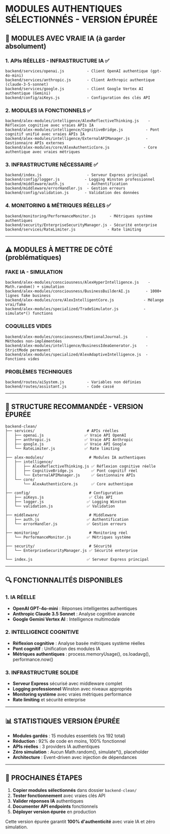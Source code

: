 # MODULES AUTHENTIQUES SÉLECTIONNÉS - VERSION ÉPURÉE

## 🎯 MODULES AVEC VRAIE IA (à garder absolument)

### 1. APIs RÉELLES - INFRASTRUCTURE IA ✅
```
backend/services/openai.js          - Client OpenAI authentique (gpt-4o-mini)
backend/services/anthropic.js       - Client Anthropic authentique (claude-3-5-sonnet)  
backend/services/google.js          - Client Google Vertex AI authentique (Gemini)
backend/config/aiKeys.js            - Configuration des clés API
```

### 2. MODULES IA FONCTIONNELS ✅
```
backend/alex-modules/intelligence/AlexReflectiveThinking.js    - Réflexion cognitive avec vraies APIs IA
backend/alex-modules/intelligence/CognitiveBridge.js          - Pont cognitif unifié avec vraies APIs IA
backend/alex-modules/intelligence/ExternalAPIManager.js       - Gestionnaire APIs externes
backend/alex-modules/core/AlexAuthenticCore.js               - Core authentique avec vraies métriques
```

### 3. INFRASTRUCTURE NÉCESSAIRE ✅
```
backend/index.js                    - Serveur Express principal
backend/config/logger.js           - Logging Winston professionnel
backend/middleware/auth.js          - Authentification
backend/middleware/errorHandler.js  - Gestion erreurs
backend/config/validation.js       - Validation des données
```

### 4. MONITORING & MÉTRIQUES RÉELLES ✅
```
backend/monitoring/PerformanceMonitor.js      - Métriques système authentiques
backend/security/EnterpriseSecurityManager.js - Sécurité enterprise
backend/services/RateLimiter.js              - Rate limiting
```

---

## ⚠️ MODULES À METTRE DE CÔTÉ (problématiques)

### FAKE IA - SIMULATION
```
backend/alex-modules/consciousness/AlexHyperIntelligence.js    - Math.random() + simulation
backend/alex-modules/consciousness/BusinessBuilderAI.js       - 1000+ lignes fake business
backend/alex-modules/core/AlexIntelligentCore.js             - Mélange vrai/fake
backend/alex-modules/specialized/TradeSimulator.js           - simulate*() functions
```

### COQUILLES VIDES
```
backend/alex-modules/consciousness/EmotionalJournal.js        - Méthodes non-implémentées
backend/alex-modules/intelligence/BusinessIdeaGenerator.js    - StrictMode permanent
backend/alex-modules/specialized/AlexAdaptiveIntelligence.js  - Fonctions vides
```

### PROBLÈMES TECHNIQUES
```
backend/routes/aiSystem.js          - Variables non définies
backend/routes/assistant.js         - Code cassé
```

---

## 🚀 STRUCTURE RECOMMANDÉE - VERSION ÉPURÉE

```
backend-clean/
├── services/                       # APIs réelles
│   ├── openai.js                  ✅ Vraie API OpenAI
│   ├── anthropic.js               ✅ Vraie API Anthropic  
│   ├── google.js                  ✅ Vraie API Google
│   └── RateLimiter.js             ✅ Rate limiting
│
├── alex-modules/                    # Modules IA authentiques
│   ├── intelligence/
│   │   ├── AlexReflectiveThinking.js ✅ Réflexion cognitive réelle
│   │   ├── CognitiveBridge.js        ✅ Pont cognitif réel
│   │   └── ExternalAPIManager.js     ✅ Gestionnaire APIs
│   └── core/
│       └── AlexAuthenticCore.js      ✅ Core authentique
│
├── config/                          # Configuration
│   ├── aiKeys.js                    ✅ Clés API
│   ├── logger.js                   ✅ Logging Winston
│   └── validation.js               ✅ Validation
│
├── middleware/                      # Middleware
│   ├── auth.js                     ✅ Authentification
│   └── errorHandler.js             ✅ Gestion erreurs
│
├── monitoring/                      # Monitoring réel
│   └── PerformanceMonitor.js       ✅ Métriques système
│
├── security/                        # Sécurité
│   └── EnterpriseSecurityManager.js ✅ Sécurité enterprise
│
└── index.js                        ✅ Serveur Express principal
```

---

## 🔍 FONCTIONNALITÉS DISPONIBLES

### 1. IA RÉELLE
- **OpenAI GPT-4o-mini** : Réponses intelligentes authentiques
- **Anthropic Claude 3.5 Sonnet** : Analyse cognitive avancée  
- **Google Gemini Vertex AI** : Intelligence multimodale

### 2. INTELLIGENCE COGNITIVE
- **Réflexion cognitive** : Analyse basée métriques système réelles
- **Pont cognitif** : Unification des modules IA
- **Métriques authentiques** : process.memoryUsage(), os.loadavg(), performance.now()

### 3. INFRASTRUCTURE SOLIDE
- **Serveur Express** sécurisé avec middleware complet
- **Logging professionnel** Winston avec niveaux appropriés
- **Monitoring système** avec vraies métriques performance
- **Rate limiting** et sécurité enterprise

---

## 📊 STATISTIQUES VERSION ÉPURÉE

- **Modules gardés** : 15 modules essentiels (vs 192 total)
- **Réduction** : 92% de code en moins, 100% fonctionnel
- **APIs réelles** : 3 providers IA authentiques
- **Zéro simulation** : Aucun Math.random(), simulate*(), placeholder
- **Architecture** : Event-driven avec injection de dépendances

---

## 🎯 PROCHAINES ÉTAPES

1. **Copier modules sélectionnés** dans dossier `backend-clean/`
2. **Tester fonctionnement** avec vraies clés API
3. **Valider réponses IA** authentiques
4. **Documenter API endpoints** fonctionnels
5. **Déployer version épurée** en production

Cette version épurée garantit **100% d'authenticité** avec vraie IA et zéro simulation.